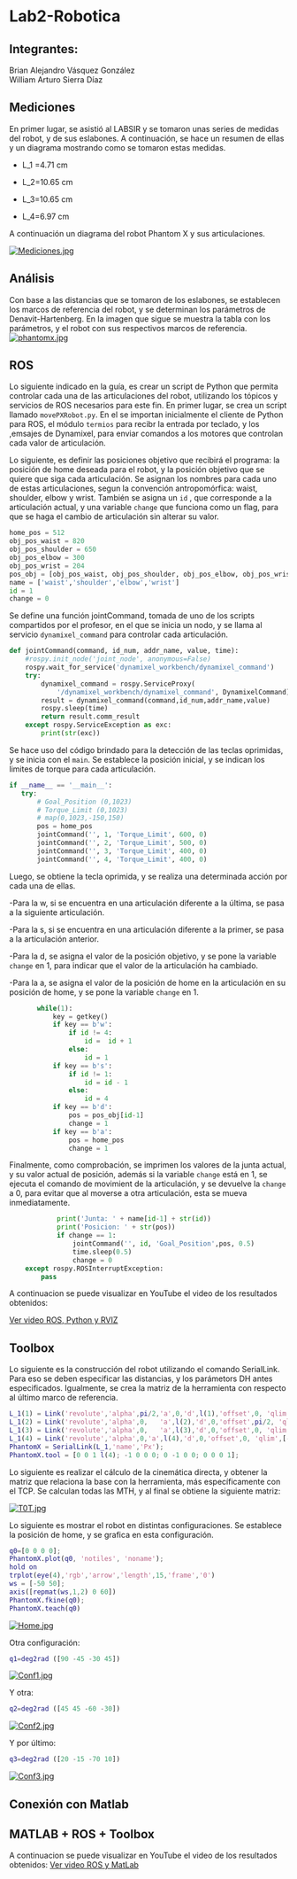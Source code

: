 # Lab2-Robotica
## Integrantes:

Brian Alejandro Vásquez González  
William Arturo Sierra Díaz  

## Mediciones
En primer lugar, se asistió al LABSIR y se tomaron unas series de medidas del robot, y de sus eslabones. A continuación, se hace un resumen de ellas y un diagrama mostrando como se tomaron estas medidas.

- L_1 =4.71 cm

- L_2=10.65 cm

- L_3=10.65 cm

- L_4=6.97 cm

A continuación un diagrama del robot Phantom X y sus articulaciones.

[![Mediciones.jpg](https://i.postimg.cc/59DLZ8Xz/Mediciones.jpg)](https://postimg.cc/V5BJtrBs)

## Análisis
Con base a las distancias que se tomaron de los eslabones, se establecen los marcos de referencia del robot, y se determinan los parámetros de Denavit-Hartenberg. En la imagen que sigue se muestra la tabla con los parámetros, y el robot con sus respectivos marcos de referencia. 
[![phantomx.jpg](https://i.postimg.cc/rF6RhcHC/phantomx.jpg)](https://postimg.cc/8sHCc8Nj)
## ROS
Lo siguiente indicado en la guía, es crear un script de Python que permita controlar cada una de las articulaciones del robot, utilizando los tópicos y servicios de ROS necesarios para este fin. En primer lugar, se crea un script llamado `movePXRobot.py`.  En el se importan inicialmente el cliente de Python para ROS, el módulo `termios` para recibr la entrada por teclado, y los ,emsajes de Dynamixel, para enviar comandos a los motores que controlan cada valor de articulación.

Lo siguiente, es definir las posiciones objetivo que recibirá el programa: la posición de home deseada para el robot, y la posición objetivo que se quiere que siga cada articulación. Se asignan los nombres para cada uno de estas articulaciones, segun la convención antropomórfica: waist, shoulder, elbow y wrist. También se asigna un `id` , que corresponde a la articulación actual, y una variable  `change` que funciona como un flag, para que se haga el cambio de articulación sin alterar su valor.
```python
home_pos = 512
obj_pos_waist = 820
obj_pos_shoulder = 650
obj_pos_elbow = 300
obj_pos_wrist = 204
pos_obj = [obj_pos_waist, obj_pos_shoulder, obj_pos_elbow, obj_pos_wrist]
name = ['waist','shoulder','elbow','wrist']
id = 1
change = 0
```
Se define una función jointCommand, tomada de uno de los scripts compartidos por el profesor, en el que se inicia un nodo, y se llama al servicio `dynamixel_command` para controlar cada articulación. 

```python
def jointCommand(command, id_num, addr_name, value, time):
    #rospy.init_node('joint_node', anonymous=False)
    rospy.wait_for_service('dynamixel_workbench/dynamixel_command')
    try:        
        dynamixel_command = rospy.ServiceProxy(
            '/dynamixel_workbench/dynamixel_command', DynamixelCommand)
        result = dynamixel_command(command,id_num,addr_name,value)
        rospy.sleep(time)
        return result.comm_result
    except rospy.ServiceException as exc:
        print(str(exc))
```
Se hace uso del código brindado para la detección de las teclas oprimidas, y se inicia con el `main`. Se establece la posición inicial, y se indican los limites de torque para cada articulación. 


 ```python
if __name__ == '__main__':
    try:
        # Goal_Position (0,1023)
        # Torque_Limit (0,1023)
        # map(0,1023,-150,150)
        pos = home_pos
        jointCommand('', 1, 'Torque_Limit', 600, 0)
        jointCommand('', 2, 'Torque_Limit', 500, 0)
        jointCommand('', 3, 'Torque_Limit', 400, 0)
        jointCommand('', 4, 'Torque_Limit', 400, 0)
   ```
Luego, se obtiene la tecla oprimida, y se realiza una determinada acción por cada una de ellas.

-Para la w, si se encuentra en una articulación diferente a la última, se pasa a la siguiente articulación.

-Para la s, si se encuentra en una articulación diferente a la primer, se pasa a la articulación anterior.

-Para la d, se asigna el valor de la posición objetivo, y se pone la variable `change` en 1, para indicar que el valor de la articulación ha cambiado.

-Para la a, se asigna el valor de la posición de home en  la articulación en su posición de home, y se pone la variable `change` en 1.

 ```python
        while(1):
            key = getkey()
            if key == b'w':
                if id != 4:
                    id =  id + 1
                else:
                    id = 1
            if key == b's':
                if id != 1:
                    id = id - 1
                else:
                    id = 4
            if key == b'd':
                pos = pos_obj[id-1]
                change = 1
            if key == b'a':
                pos = home_pos
                change = 1
```
Finalmente, como comprobación, se imprimen los valores de la junta actual, y su valor actual de posición, además si la variable `change` está en 1, se ejecuta el comando de movimient de la articulación, y se devuelve la `change` a 0, para evitar que  al moverse a otra articulación, esta se mueva inmediatamente.
```python
            print('Junta: ' + name[id-1] + str(id))
            print('Posicion: ' + str(pos))
            if change == 1:
                jointCommand('', id, 'Goal_Position',pos, 0.5)
                time.sleep(0.5)
                change = 0
    except rospy.ROSInterruptException:
        pass
   ```
A continuacion se puede visualizar en YouTube el video de los resultados obtenidos:

[Ver video ROS, Python y RVIZ](https://youtu.be/2MRzVuKd-Z4)
## Toolbox
Lo siguiente es la construcción del robot utilizando el comando SerialLink. Para eso se deben especificar las distancias, y los parámetors DH antes especificados. Igualmente, se crea la matriz de la herramienta con respecto al último marco de referencia. 
```matlab
L_1(1) = Link('revolute','alpha',pi/2,'a',0,'d',l(1),'offset',0, 'qlim',[-3*pi/4 3*pi/4]);
L_1(2) = Link('revolute','alpha',0,   'a',l(2),'d',0,'offset',pi/2, 'qlim',[-3*pi/4 3*pi/4]);
L_1(3) = Link('revolute','alpha',0,   'a',l(3),'d',0,'offset',0, 'qlim',[-3*pi/4 3*pi/4]);
L_1(4) = Link('revolute','alpha',0,'a',l(4),'d',0,'offset',0, 'qlim',[-3*pi/4 3*pi/4]);
PhantomX = SerialLink(L_1,'name','Px');
PhantomX.tool = [0 0 1 l(4); -1 0 0 0; 0 -1 0 0; 0 0 0 1];
```
Lo siguiente es realizar el cálculo de la cinemática directa, y obtener la matriz que relaciona la base con la herramienta, más específicamente con el TCP. 
Se calculan todas las MTH, y al final se obtiene la siguiente matriz:

[![T0T.jpg](https://i.postimg.cc/kMfMfM3z/T0T.jpg)](https://postimg.cc/5jQMtVtS)

Lo siguiente es mostrar el robot en distintas configuraciones. Se establece la posición de home, y se grafica en esta configuración. 
```matlab
q0=[0 0 0 0];
PhantomX.plot(q0, 'notiles', 'noname');
hold on
trplot(eye(4),'rgb','arrow','length',15,'frame','0')
ws = [-50 50];
axis([repmat(ws,1,2) 0 60])
PhantomX.fkine(q0);
PhantomX.teach(q0)
```
[![Home.jpg](https://i.postimg.cc/bwHqSqTm/Home.jpg)](https://postimg.cc/nXzy6bNm)

Otra configuración:
```matlab
q1=deg2rad ([90 -45 -30 45])
```
[![Conf1.jpg](https://i.postimg.cc/XJhW6qjY/Conf1.jpg)](https://postimg.cc/gXvQvYLC)

Y otra:
```matlab
q2=deg2rad ([45 45 -60 -30])
```
[![Conf2.jpg](https://i.postimg.cc/3WQHWqDM/Conf2.jpg)](https://postimg.cc/2LGtK2wT)

Y por último:
```matlab
q3=deg2rad ([20 -15 -70 10])
```
[![Conf3.jpg](https://i.postimg.cc/NG999rrb/Conf3.jpg)](https://postimg.cc/pyvX3rCn)

## Conexión con Matlab

## MATLAB + ROS + Toolbox
A continuacion se puede visualizar en YouTube el video de los resultados obtenidos:
[Ver video ROS y MatLab](https://youtu.be/wd5omj4S2GA)

